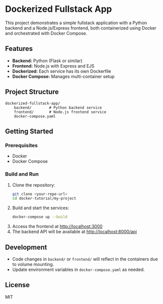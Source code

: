 # Dockerized Fullstack App

This project demonstrates a simple fullstack application with a Python backend and a Node.js/Express frontend, both containerized using Docker and orchestrated with Docker Compose.

## Features
- **Backend:** Python (Flask or similar)
- **Frontend:** Node.js with Express and EJS
- **Dockerized:** Each service has its own Dockerfile
- **Docker Compose:** Manages multi-container setup

## Project Structure
```
dockerized-fullstack-app/
    backend/        # Python backend service
    frontend/       # Node.js frontend service
    docker-compose.yaml
```

## Getting Started

### Prerequisites
- Docker
- Docker Compose

### Build and Run

1. Clone the repository:
   ```bash
   git clone <your-repo-url>
   cd docker-tutorial/my-project
   ```
2. Build and start the services:
   ```bash
   docker-compose up --build
   ```
3. Access the frontend at [http://localhost:3000](http://localhost:3000)
4. The backend API will be available at [http://localhost:8000/api](http://localhost:8000/api)

## Development
- Code changes in `backend/` or `frontend/` will reflect in the containers due to volume mounting.
- Update environment variables in `docker-compose.yaml` as needed.

## License
MIT

